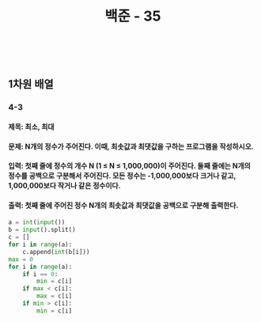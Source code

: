 ﻿---
layout: post
title: "백준 - 35"
category: studylog
tags: algorithm
---

<br>

## 1차원 배열

### 4-3

#### 제목: 최소, 최대

#### 문제: N개의 정수가 주어진다. 이때, 최솟값과 최댓값을 구하는 프로그램을 작성하시오.

#### 입력: 첫째 줄에 정수의 개수 N (1 ≤ N ≤ 1,000,000)이 주어진다. 둘째 줄에는 N개의 정수를 공백으로 구분해서 주어진다. 모든 정수는 -1,000,000보다 크거나 같고, 1,000,000보다 작거나 같은 정수이다.

#### 출력: 첫째 줄에 주어진 정수 N개의 최솟값과 최댓값을 공백으로 구분해 출력한다.

```python
a = int(input())
b = input().split()
c = []
for i in range(a):
    c.append(int(b[i]))
max = 0
for i in range(a):
    if i == 0:
        min = c[i]
    if max < c[i]:
        max = c[i]
    if min > c[i]:
        min = c[i]
